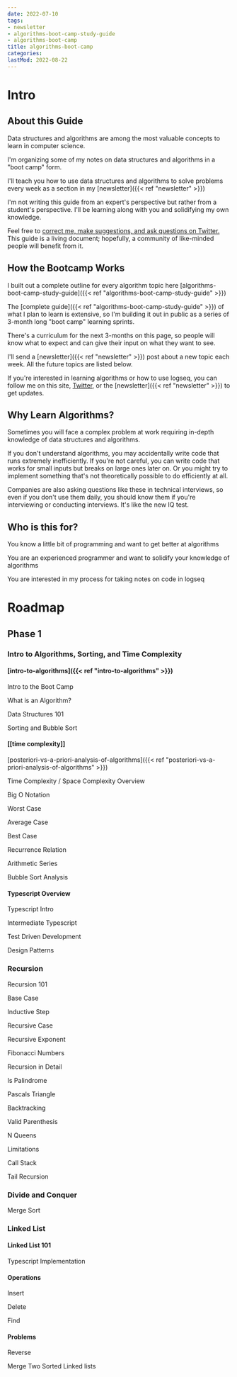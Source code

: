 ```yaml
---
date: 2022-07-10
tags:
- newsletter
- algorithms-boot-camp-study-guide
- algorithms-boot-camp
title: algorithms-boot-camp
categories:
lastMod: 2022-08-22
---
```

# Intro

## About this Guide

Data structures and algorithms are among the most valuable concepts to learn in computer science.

I'm organizing some of my notes on data structures and algorithms in a "boot camp" form.

I'll teach you how to use data structures and algorithms to solve problems every week as a section in my [newsletter]({{< ref "newsletter" >}})

I'm not writing this guide from an expert's perspective but rather from a student's perspective. I'll be learning along with you and solidifying my own knowledge.

Feel free to [correct me, make suggestions, and ask questions on Twitter.](https://twitter.com/Bsunter) This guide is a living document; hopefully, a community of like-minded people will benefit from it.

## How the Bootcamp Works

I built out a complete outline for every algorithm topic here [algorithms-boot-camp-study-guide]({{< ref "algorithms-boot-camp-study-guide" >}})

The [complete guide]({{< ref "algorithms-boot-camp-study-guide" >}}) of what I plan to learn is extensive, so I'm building it out in public as a series of 3-month long "boot camp" learning sprints.

There's a curriculum for the next 3-months on this page, so people will know what to expect and can give their input on what they want to see.

I'll send a [newsletter]({{< ref "newsletter" >}}) post about a new topic each week. All the future topics are listed below.

If you're interested in learning algorithms or how to use logseq, you can follow me on this site, [Twitter](https://twitter.com/Bsunter), or the [newsletter]({{< ref "newsletter" >}}) to get updates.

## Why Learn Algorithms?

Sometimes you will face a complex problem at work requiring in-depth knowledge of data structures and algorithms.

If you don't understand algorithms, you may accidentally write code that runs extremely inefficiently. If you're not careful, you can write code that works for small inputs but breaks on large ones later on. Or you might try to implement something that's not theoretically possible to do efficiently at all.

Companies are also asking questions like these in technical interviews, so even if you don't use them daily, you should know them if you're interviewing or conducting interviews. It's like the new IQ test.

## Who is this for?

You know a little bit of programming and want to get better at algorithms

You are an experienced programmer and want to solidify your knowledge of algorithms

You are interested in my process for taking notes on code in logseq

# Roadmap

## Phase 1

### Intro to Algorithms, Sorting, and Time Complexity

#### [intro-to-algorithms]({{< ref "intro-to-algorithms" >}})

Intro to the Boot Camp

What is an Algorithm?

Data Structures 101

Sorting and Bubble Sort

#### [[time complexity]]

[posteriori-vs-a-priori-analysis-of-algorithms]({{< ref "posteriori-vs-a-priori-analysis-of-algorithms" >}})

Time Complexity / Space Complexity Overview

Big O Notation


Worst Case

Average Case

Best Case

Recurrence Relation

Arithmetic Series

Bubble Sort Analysis

#### Typescript Overview

Typescript Intro

Intermediate Typescript

Test Driven Development

Design Patterns

### Recursion

Recursion 101


Base Case

Inductive Step

Recursive Case

Recursive Exponent

Fibonacci Numbers

Recursion in Detail


Is Palindrome

Pascals Triangle

Backtracking


Valid Parenthesis

N Queens

Limitations


Call Stack

Tail Recursion

### Divide and Conquer

Merge Sort

### Linked List

#### Linked List 101


Typescript Implementation

#### Operations


Insert

Delete

Find

#### Problems


Reverse

Merge Two Sorted Linked lists
